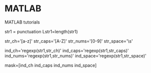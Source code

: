 # MATLAB
MATLAB tutorials


str1 = punctuation
Lstr1=length(str1)

str_ch='[a-z]'
str_caps='[A-Z]'
str_nums='[0-9]'
str_space='\s'

ind_ch='regexp(str1,str_ch)'
ind_caps='regexp(str1,str_caps)'
ind_nums='regexp(str1,str_nums)'
ind_space='regexp(str1,str_space)'

mask=[ind_ch ind_caps ind_nums ind_space]
